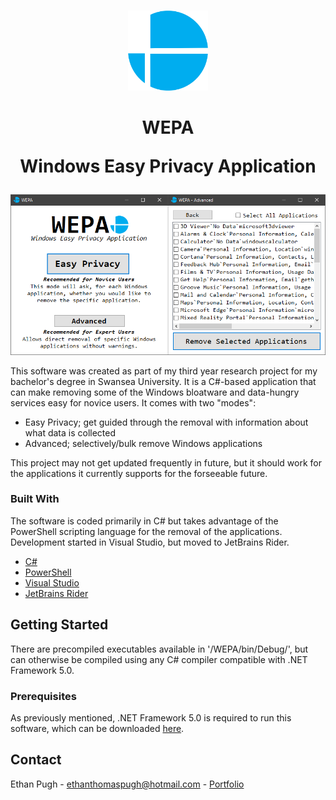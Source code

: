 
<!-- PROJECT LOGO -->
<br />
<p align="center">
    <img src="images/logo.png" alt="Logo" width="128" height="128">
    <h1 align="center">WEPA
        <p align="center">Windows Easy Privacy Application</p>
    </h1>
</p>

<p align="center">
    <img src="images/screenshot.png" alt="Screenshot">
</p>

This software was created as part of my third year research project for my bachelor's degree in Swansea University. It is a C#-based application that can make removing some of the Windows bloatware and data-hungry services easy for novice users. It comes with two "modes":

* Easy Privacy; get guided through the removal with information about what data is collected
* Advanced; selectively/bulk remove Windows applications

This project may not get updated frequently in future, but it should work for the applications it currently supports for the forseeable future.

### Built With
The software is coded primarily in C# but takes advantage of the PowerShell scripting language for the removal of the applications. Development started in Visual Studio, but moved to JetBrains Rider.
* [C#](https://docs.microsoft.com/en-us/dotnet/csharp/)
* [PowerShell](https://docs.microsoft.com/en-us/powershell/)
* [Visual Studio](https://visualstudio.microsoft.com/)
* [JetBrains Rider](https://www.jetbrains.com/rider/)

<!-- GETTING STARTED -->
## Getting Started
There are precompiled executables available in '/WEPA/bin/Debug/', but can otherwise be compiled using any C# compiler compatible with .NET Framework 5.0.
### Prerequisites
As previously mentioned, .NET Framework 5.0 is required to run this software, which can be downloaded [here](https://dotnet.microsoft.com/download/dotnet/5.0).

<!-- CONTACT -->
## Contact
Ethan Pugh - ethanthomaspugh@hotmail.com - [Portfolio](https://ethanpugh.github.io/)
